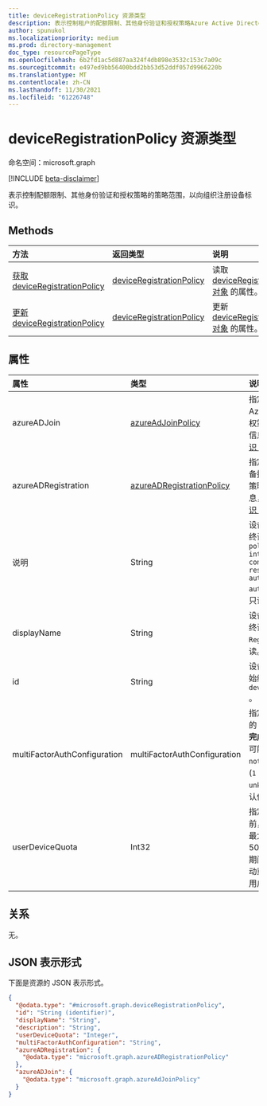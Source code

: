 ```yaml
---
title: deviceRegistrationPolicy 资源类型
description: 表示控制租户的配额限制、其他身份验证和授权策略Azure Active Directory范围。
author: spunukol
ms.localizationpriority: medium
ms.prod: directory-management
doc_type: resourcePageType
ms.openlocfilehash: 6b2fd1ac5d887aa324f4db898e3532c153c7a09c
ms.sourcegitcommit: e497ed9bb56400bdd2bb53d52ddf057d9966220b
ms.translationtype: MT
ms.contentlocale: zh-CN
ms.lasthandoff: 11/30/2021
ms.locfileid: "61226748"
---
```

# <a name="deviceregistrationpolicy-resource-type"></a>deviceRegistrationPolicy 资源类型

命名空间：microsoft.graph

[!INCLUDE [beta-disclaimer](../../includes/beta-disclaimer.md)]

表示控制配额限制、其他身份验证和授权策略的策略范围，以向组织注册设备标识。

## <a name="methods"></a>Methods

|方法|返回类型|说明|
|:---|:---|:---|
|[获取 deviceRegistrationPolicy](../api/deviceregistrationpolicy-get.md)|[deviceRegistrationPolicy](../resources/deviceregistrationpolicy.md)|读取 [deviceRegistrationPolicy 对象](../resources/deviceregistrationpolicy.md) 的属性。|
|[更新 deviceRegistrationPolicy](../api/deviceregistrationpolicy-update.md)|[deviceRegistrationPolicy](../resources/deviceregistrationpolicy.md)|更新 [deviceRegistrationPolicy 对象](../resources/deviceregistrationpolicy.md) 的属性。|

## <a name="properties"></a>属性

|属性|类型|说明|
|:---|:---|:---|
|azureADJoin|[azureAdJoinPolicy](../resources/azureadjoinpolicy.md)|指定用于控制在组织中使用 Azure AD **注册** 新设备的授权策略。 必需。 有关详细信息，请参阅[什么是设备标识？。](/azure/active-directory/devices/overview)|
|azureADRegistration|[azureADRegistrationPolicy](../resources/azureadregistrationpolicy.md)|指定使用在组织中注册的设备控制新Azure AD **的授权** 策略。 必需。 有关详细信息，请参阅[什么是设备标识？。](/azure/active-directory/devices/overview)|
|说明|String|设备注册策略的说明。 它始终设置为 `Tenant-wide policy that manages intial provisioning controls using quota restrictions, additional authentication and authorization checks` 。 只读。|
|displayName|String|设备注册策略的名称。 它始终设置为 `Device Registration Policy` 。 只读。|
|id|String| 设备注册策略的标识符。 它始终设置为 `deviceRegistrationPolicy` 。 只读。|
|multiFactorAuthConfiguration|multiFactorAuthConfiguration|指定用户使用在组织中注册的 Azure AD **或** Azure AD **完成** 注册的身份验证策略。 可能的值包括 `0` `notRequired` ： () 、 () ， (`1` `required` `2` 表示 `unknownFutureValue`) 。 默认值为 `0`。 |
|userDeviceQuota|Int32|指定在阻止新设备注册之前，用户可在组织中拥有的最大设备数。 默认值设置为 50。 如果在策略更新操作期间未指定此属性，则会自动重置此属性以指示不允许用户加入 `0` 任何设备。 |


## <a name="relationships"></a>关系

无。

## <a name="json-representation"></a>JSON 表示形式

下面是资源的 JSON 表示形式。
<!-- {
  "blockType": "resource",
  "keyProperty": "id",
  "@odata.type": "microsoft.graph.deviceRegistrationPolicy",
  "openType": false
}
-->
``` json
{
  "@odata.type": "#microsoft.graph.deviceRegistrationPolicy",
  "id": "String (identifier)",
  "displayName": "String",
  "description": "String",
  "userDeviceQuota": "Integer",
  "multiFactorAuthConfiguration": "String",
  "azureADRegistration": {
    "@odata.type": "microsoft.graph.azureADRegistrationPolicy"
  },
  "azureADJoin": {
    "@odata.type": "microsoft.graph.azureAdJoinPolicy"
  }
}
```
